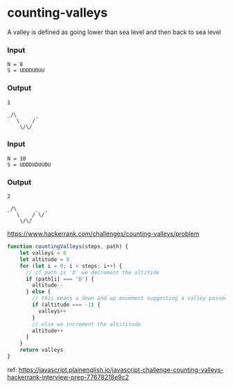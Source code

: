# counting-valleys

A valley is defined as going lower than sea level and then back to sea level

### Input 
```
N = 8
S = UDDDUDUU
```
### Output
```
1

_/\      _
   \    /
    \/\/
```

### Input 
```
N = 10
S = UDDDUDUUDU
```
### Output
```
2

_/\      _  _
   \    / \/
    \/\/
```

https://www.hackerrank.com/challenges/counting-valleys/problem

```js
function countingValleys(steps, path) {
    let valleys = 0
    let altitude = 0
    for (let i = 0; i < steps; i++) {
      // if path is 'D' we decrement the altitide
      if (path[i] === 'D') {
        altitude--
      } else {
        // this means a down and up movement suggesting a valley passed
        if (altitude === -1) {
          valleys++
        }
        // else we increment the altititude
        altitude++
      }
    }
    return valleys
}
```

ref: https://javascript.plainenglish.io/javascript-challenge-counting-valleys-hackerrank-interview-prep-77678218e9c2
